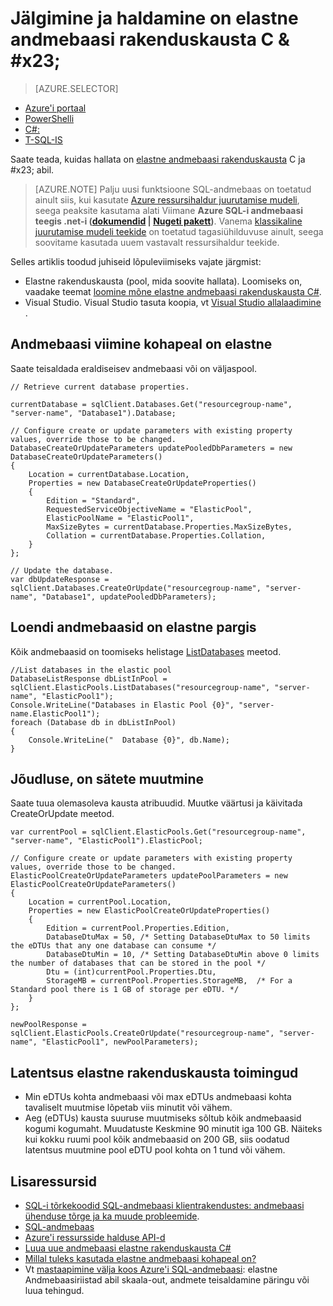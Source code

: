 <properties
    pageTitle="Jälgimine ja haldamine on elastne andmebaasi rakenduskausta C# | Microsoft Azure'i"
    description="C# meetodid andmebaasi abil saate hallata elastne andmebaasi kohapeal on Azure SQL-andmebaas."
    services="sql-database"
    documentationCenter=""
    authors="stevestein"
    manager="jhubbard"
    editor=""/>

<tags
    ms.service="sql-database"
    ms.devlang="NA"
    ms.topic="article"
    ms.tgt_pltfrm="csharp"
    ms.workload="data-management"
    ms.date="10/04/2016"
    ms.author="sstein"/>

# <a name="monitor-and-manage-an-elastic-database-pool-with-cx23"></a>Jälgimine ja haldamine on elastne andmebaasi rakenduskausta C & #x23; 

> [AZURE.SELECTOR]
- [Azure'i portaal](sql-database-elastic-pool-manage-portal.md)
- [PowerShelli](sql-database-elastic-pool-manage-powershell.md)
- [C#:](sql-database-elastic-pool-manage-csharp.md)
- [T-SQL-IS](sql-database-elastic-pool-manage-tsql.md)


Saate teada, kuidas hallata on [elastne andmebaasi rakenduskausta](sql-database-elastic-pool.md) C ja #x23; abil. 

>[AZURE.NOTE] Palju uusi funktsioone SQL-andmebaas on toetatud ainult siis, kui kasutate [Azure ressursihaldur juurutamise mudeli](../azure-resource-manager/resource-group-overview.md), seega peaksite kasutama alati Viimane **Azure SQL-i andmebaasi teegis .net-i ([dokumendid](https://msdn.microsoft.com/library/azure/mt349017.aspx) | [Nugeti pakett](https://www.nuget.org/packages/Microsoft.Azure.Management.Sql))**. Vanema [klassikaline juurutamise mudeli teekide](https://www.nuget.org/packages/Microsoft.WindowsAzure.Management.Sql) on toetatud tagasiühilduvuse ainult, seega soovitame kasutada uuem vastavalt ressursihaldur teekide.

Selles artiklis toodud juhiseid lõpuleviimiseks vajate järgmist:

- Elastne rakenduskausta (pool, mida soovite hallata). Loomiseks on, vaadake teemat [loomine mõne elastne andmebaasi rakenduskausta C#](sql-database-elastic-pool-create-csharp.md).
- Visual Studio. Visual Studio tasuta koopia, vt [Visual Studio allalaadimine](https://www.visualstudio.com/downloads/download-visual-studio-vs) .


## <a name="move-a-database-into-an-elastic-pool"></a>Andmebaasi viimine kohapeal on elastne

Saate teisaldada eraldiseisev andmebaasi või on väljaspool.  

    // Retrieve current database properties.

    currentDatabase = sqlClient.Databases.Get("resourcegroup-name", "server-name", "Database1").Database;

    // Configure create or update parameters with existing property values, override those to be changed.
    DatabaseCreateOrUpdateParameters updatePooledDbParameters = new DatabaseCreateOrUpdateParameters()
    {
        Location = currentDatabase.Location,
        Properties = new DatabaseCreateOrUpdateProperties()
        {
            Edition = "Standard",
            RequestedServiceObjectiveName = "ElasticPool",
            ElasticPoolName = "ElasticPool1",
            MaxSizeBytes = currentDatabase.Properties.MaxSizeBytes,
            Collation = currentDatabase.Properties.Collation,
        }
    };

    // Update the database.
    var dbUpdateResponse = sqlClient.Databases.CreateOrUpdate("resourcegroup-name", "server-name", "Database1", updatePooledDbParameters);

## <a name="list-databases-in-an-elastic-pool"></a>Loendi andmebaasid on elastne pargis

Kõik andmebaasid on toomiseks helistage [ListDatabases](https://msdn.microsoft.com/library/microsoft.azure.management.sql.elasticpooloperationsextensions.listdatabases) meetod.

    //List databases in the elastic pool
    DatabaseListResponse dbListInPool = sqlClient.ElasticPools.ListDatabases("resourcegroup-name", "server-name", "ElasticPool1");
    Console.WriteLine("Databases in Elastic Pool {0}", "server-name.ElasticPool1");
    foreach (Database db in dbListInPool)
    {
        Console.WriteLine("  Database {0}", db.Name);
    }

## <a name="change-performance-settings-of-a-pool"></a>Jõudluse, on sätete muutmine

Saate tuua olemasoleva kausta atribuudid. Muutke väärtusi ja käivitada CreateOrUpdate meetod.

    var currentPool = sqlClient.ElasticPools.Get("resourcegroup-name", "server-name", "ElasticPool1").ElasticPool;

    // Configure create or update parameters with existing property values, override those to be changed.
    ElasticPoolCreateOrUpdateParameters updatePoolParameters = new ElasticPoolCreateOrUpdateParameters()
    {
        Location = currentPool.Location,
        Properties = new ElasticPoolCreateOrUpdateProperties()
        {
            Edition = currentPool.Properties.Edition,
            DatabaseDtuMax = 50, /* Setting DatabaseDtuMax to 50 limits the eDTUs that any one database can consume */
            DatabaseDtuMin = 10, /* Setting DatabaseDtuMin above 0 limits the number of databases that can be stored in the pool */
            Dtu = (int)currentPool.Properties.Dtu,
            StorageMB = currentPool.Properties.StorageMB,  /* For a Standard pool there is 1 GB of storage per eDTU. */
        }
    };

    newPoolResponse = sqlClient.ElasticPools.CreateOrUpdate("resourcegroup-name", "server-name", "ElasticPool1", newPoolParameters);


## <a name="latency-of-elastic-pool-operations"></a>Latentsus elastne rakenduskausta toimingud

- Min eDTUs kohta andmebaasi või max eDTUs andmebaasi kohta tavaliselt muutmise lõpetab viis minutit või vähem.
- Aeg (eDTUs) kausta suuruse muutmiseks sõltub kõik andmebaasid kogumi kogumaht. Muudatuste Keskmine 90 minutit iga 100 GB. Näiteks kui kokku ruumi pool kõik andmebaasid on 200 GB, siis oodatud latentsus muutmine pool eDTU pool kohta on 1 tund või vähem.




## <a name="additional-resources"></a>Lisaressursid

- [SQL-i tõrkekoodid SQL-andmebaasi klientrakendustes: andmebaasi ühenduse tõrge ja ka muude probleemide](sql-database-develop-error-messages.md).
- [SQL-andmebaas](https://azure.microsoft.com/documentation/services/sql-database/)
- [Azure'i ressursside halduse API-d](https://msdn.microsoft.com/library/azure/dn948464.aspx)
- [Luua uue andmebaasi elastne rakenduskausta C#](sql-database-elastic-pool-create-csharp.md)
- [Millal tuleks kasutada elastne andmebaasi kohapeal on?](sql-database-elastic-pool-guidance.md)
- Vt [mastaapimine välja koos Azure'i SQL-andmebaasi](sql-database-elastic-scale-introduction.md): elastne Andmebaasiriistad abil skaala-out, andmete teisaldamine päringu või luua tehingud.


